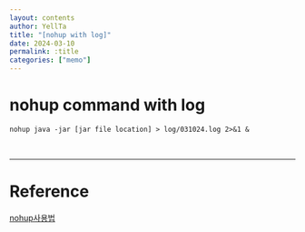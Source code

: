 ```yaml
---
layout: contents
author: YellTa
title: "[nohup with log]"
date: 2024-03-10
permalink: :title
categories: ["memo"]
---
```


# nohup command with log
```shell
nohup java -jar [jar file location] > log/031024.log 2>&1 &
```
<br>


---
# Reference
[nohup사용법](https://green-joo.tistory.com/26)
